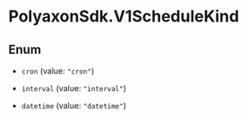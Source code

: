# PolyaxonSdk.V1ScheduleKind

## Enum


* `cron` (value: `"cron"`)

* `interval` (value: `"interval"`)

* `datetime` (value: `"datetime"`)


